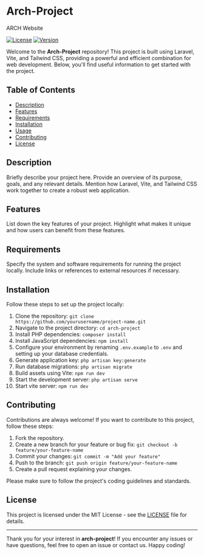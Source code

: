 # Arch-Project

ARCH Website

[![License](https://img.shields.io/badge/license-MIT-blue.svg)](LICENSE)
[![Version](https://img.shields.io/badge/version-v1.0.0-blue.svg)](CHANGELOG.md)

Welcome to the **Arch-Project** repository! This project is built using Laravel, Vite, and Tailwind CSS, providing a powerful and efficient combination for web development. Below, you'll find useful information to get started with the project.

## Table of Contents

-   [Description](#description)
-   [Features](#features)
-   [Requirements](#requirements)
-   [Installation](#installation)
-   [Usage](#usage)
-   [Contributing](#contributing)
-   [License](#license)

## Description

Briefly describe your project here. Provide an overview of its purpose, goals, and any relevant details. Mention how Laravel, Vite, and Tailwind CSS work together to create a robust web application.

## Features

List down the key features of your project. Highlight what makes it unique and how users can benefit from these features.

## Requirements

Specify the system and software requirements for running the project locally. Include links or references to external resources if necessary.

## Installation

Follow these steps to set up the project locally:

1.  Clone the repository: `git clone https://github.com/yourusername/project-name.git`
2.  Navigate to the project directory: `cd arch-project`
3.  Install PHP dependencies: `composer install`
4.  Install JavaScript dependencies: `npm install`
5.  Configure your environment by renaming `.env.example` to `.env` and setting up your database credentials.
6.  Generate application key: `php artisan key:generate`
7.  Run database migrations: `php artisan migrate`
8.  Build assets using Vite: `npm run dev`
9.  Start the development server: `php artisan serve`
10. Start vite server: `npm run dev`

## Contributing

Contributions are always welcome! If you want to contribute to this project, follow these steps:

1. Fork the repository.
2. Create a new branch for your feature or bug fix: `git checkout -b feature/your-feature-name`
3. Commit your changes: `git commit -m "Add your feature"`
4. Push to the branch: `git push origin feature/your-feature-name`
5. Create a pull request explaining your changes.

Please make sure to follow the project's coding guidelines and standards.

## License

This project is licensed under the MIT License - see the [LICENSE](LICENSE) file for details.

---

Thank you for your interest in **arch-project**! If you encounter any issues or have questions, feel free to open an issue or contact us. Happy coding!
